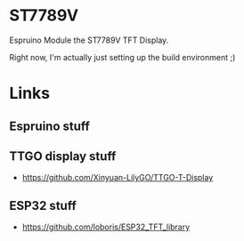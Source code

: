 # ST7789V

Espruino Module the ST7789V TFT Display.

Right now, I'm actually just setting up the build environment ;)

# Links

## Espruino stuff

## TTGO display stuff

* https://github.com/Xinyuan-LilyGO/TTGO-T-Display

## ESP32 stuff

* https://github.com/loboris/ESP32_TFT_library
